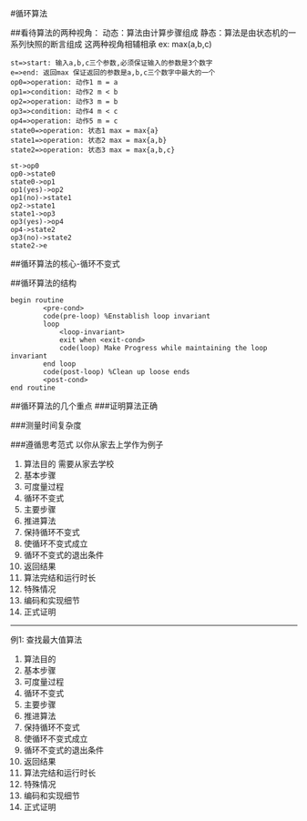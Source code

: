 #循环算法

##看待算法的两种视角：
	动态：算法由计算步骤组成
	静态：算法是由状态机的一系列快照的断言组成
	这两种视角相辅相承
	ex: max(a,b,c)

```flow
st=>start: 输入a,b,c三个参数,必须保证输入的参数是3个数字
e=>end: 返回max 保证返回的参数是a,b,c三个数字中最大的一个
op0=>operation: 动作1 m = a
op1=>condition: 动作2 m < b
op2=>operation: 动作3 m = b
op3=>condition: 动作4 m < c
op4=>operation: 动作5 m = c
state0=>operation: 状态1 max = max{a}
state1=>operation: 状态2 max = max{a,b}
state2=>operation: 状态3 max = max{a,b,c}

st->op0
op0->state0
state0->op1
op1(yes)->op2
op1(no)->state1
op2->state1
state1->op3
op3(yes)->op4
op4->state2
op3(no)->state2
state2->e
```

##循环算法的核心-循环不变式

##循环算法的结构

```
begin routine
		<pre-cond>	
		code(pre-loop) %Enstablish loop invariant
		loop
			<loop-invariant>
			exit when <exit-cond>
			code(loop) Make Progress while maintaining the loop invariant
		end loop
		code(post-loop) %Clean up loose ends
		<post-cond>
end routine
```

##循环算法的几个重点
###证明算法正确

###测量时间复杂度

###遵循思考范式
以你从家去上学作为例子

1. 算法目的
   需要从家去学校
2. 基本步骤
3. 可度量过程
4. 循环不变式
5. 主要步骤
6. 推进算法
7. 保持循环不变式
8. 使循环不变式成立
9. 循环不变式的退出条件
10. 返回结果
11. 算法完结和运行时长
12. 特殊情况
13. 编码和实现细节
14. 正式证明

------

例1:
查找最大值算法

1. 算法目的
2. 基本步骤
3. 可度量过程
4. 循环不变式
5. 主要步骤
6. 推进算法
7. 保持循环不变式
8. 使循环不变式成立
9. 循环不变式的退出条件
10. 返回结果
11. 算法完结和运行时长
12. 特殊情况
13. 编码和实现细节
14. 正式证明